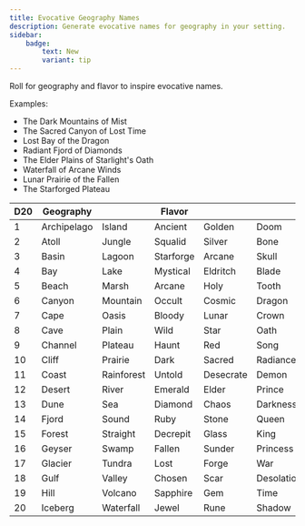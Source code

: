 ```yaml
---
title: Evocative Geography Names
description: Generate evocative names for geography in your setting.
sidebar:
    badge:
        text: New
        variant: tip
---
```


Roll for geography and flavor to inspire evocative names.

Examples:

- The Dark Mountains of Mist
- The Sacred Canyon of Lost Time
- Lost Bay of the Dragon
- Radiant Fjord of Diamonds
- The Elder Plains of Starlight's Oath
- Waterfall of Arcane Winds
- Lunar Prairie of the Fallen
- The Starforged Plateau

| D20 | Geography   |            | Flavor    |           |            |           |
| --- | ----------- | ---------- | --------- | --------- | ---------- | --------- |
| 1   | Archipelago | Island     | Ancient   | Golden    | Doom       | Mage      |
| 2   | Atoll       | Jungle     | Squalid   | Silver    | Bone       | Time      |
| 3   | Basin       | Lagoon     | Starforge | Arcane    | Skull      | Sky       |
| 4   | Bay         | Lake       | Mystical  | Eldritch  | Blade      | Righteous |
| 5   | Beach       | Marsh      | Arcane    | Holy      | Tooth      | Waste     |
| 6   | Canyon      | Mountain   | Occult    | Cosmic    | Dragon     | Flame     |
| 7   | Cape        | Oasis      | Bloody    | Lunar     | Crown      | Battle    |
| 8   | Cave        | Plain      | Wild      | Star      | Oath       | Starlight |
| 9   | Channel     | Plateau    | Haunt     | Red       | Song       | Herald    |
| 10  | Cliff       | Prairie    | Dark      | Sacred    | Radiance   | Prophecy  |
| 11  | Coast       | Rainforest | Untold    | Desecrate | Demon      | Fate      |
| 12  | Desert      | River      | Emerald   | Elder     | Prince     | Crucible  |
| 13  | Dune        | Sea        | Diamond   | Chaos     | Darkness   | Creation  |
| 14  | Fjord       | Sound      | Ruby      | Stone     | Queen      | Myth      |
| 15  | Forest      | Straight   | Decrepit  | Glass     | King       | Moon      |
| 16  | Geyser      | Swamp      | Fallen    | Sunder    | Princess   | Wind      |
| 17  | Glacier     | Tundra     | Lost      | Forge     | War        | Axe       |
| 18  | Gulf        | Valley     | Chosen    | Scar      | Desolation | Smoke     |
| 19  | Hill        | Volcano    | Sapphire  | Gem       | Time       | Mist      |
| 20  | Iceberg     | Waterfall  | Jewel     | Rune      | Shadow     | Mystery   |